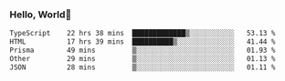 
### Hello, World🐤

<!--START_SECTION:waka-->

```txt
TypeScript    22 hrs 38 mins  █████████████▒░░░░░░░░░░░   53.13 %
HTML          17 hrs 39 mins  ██████████▒░░░░░░░░░░░░░░   41.44 %
Prisma        49 mins         ▒░░░░░░░░░░░░░░░░░░░░░░░░   01.93 %
Other         29 mins         ▒░░░░░░░░░░░░░░░░░░░░░░░░   01.13 %
JSON          28 mins         ▒░░░░░░░░░░░░░░░░░░░░░░░░   01.11 %
```

<!--END_SECTION:waka-->
